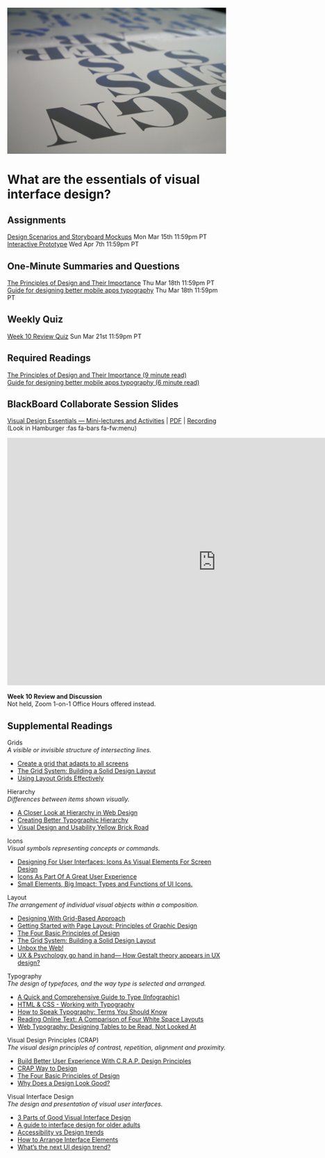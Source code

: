 ![Type on Page](assets/images/4762082009_e0754cd5c3_b.jpg ':class=banner-image')

# What are the essentials of visual interface design?

## Assignments
[Design Scenarios and Storyboard Mockups](https://canvas.sfu.ca/courses/59869/assignments/583038) <span class='badge'> Mon Mar 15th 11:59pm PT</span>   
[Interactive Prototype](https://canvas.sfu.ca/courses/59869/assignments/583040) <span class='badge'> Wed Apr 7th 11:59pm PT</span>

## One-Minute Summaries and Questions  
[The Principles of Design and Their Importance](https://canvas.sfu.ca/courses/59869/assignments/583020) <span class='badge'> Thu Mar 18th 11:59pm PT</span>  
[Guide for designing better mobile apps typography](https://canvas.sfu.ca/courses/59869/assignments/583019)  <span class='badge'> Thu Mar 18th 11:59pm PT</span>    

## Weekly Quiz
[Week 10 Review Quiz](https://canvas.sfu.ca/courses/59869/assignments/583043) <span class='badge'>Sun Mar 21st 11:59pm PT</span>

## Required Readings  
[The Principles of Design and Their Importance (9 minute read)](https://www.toptal.com/designers/ui/principles-of-design)  
[Guide for designing better mobile apps typography (6 minute read)](https://uxdesign.cc/guide-for-designing-better-mobile-apps-typography-5796495ef86f)  

## BlackBoard Collaborate Session Slides
[Visual Design Essentials — Mini-lectures and Activities](https://docs.google.com/presentation/d/e/2PACX-1vRmdoopTNvxKSMr8rONABJZiUt3FKBywIV1ZUwwSFYoIC9B3ksjoelbzX8g7pjcfezWUWkBXHBVMQci/pub?start=false&loop=false&delayms=3000) | [PDF](https://canvas.sfu.ca/courses/59869/files/folder/Downloads/Slides%20PDFs/Mini-Lectures%20and%20Activities/Week-10) | [Recording ](https://canvas.sfu.ca/courses/59869/external_tools/3544) (Look in Hamburger :fas fa-bars fa-fw:menu)  

<div class="video-container-16by9"><iframe src="https://docs.google.com/presentation/d/e/2PACX-1vRmdoopTNvxKSMr8rONABJZiUt3FKBywIV1ZUwwSFYoIC9B3ksjoelbzX8g7pjcfezWUWkBXHBVMQci/embed?start=false&loop=false&delayms=3000" frameborder="0" width="960" height="569" allowfullscreen="true" mozallowfullscreen="true" webkitallowfullscreen="true"></iframe></div>

**Week 10 Review and Discussion**  
Not held, Zoom 1-on-1 Office Hours offered instead.

## Supplemental Readings  

Grids  
_A visible or invisible structure of intersecting lines._

*   [Create a grid that adapts to all screens](http://www.creativebloq.com/web-design/create-grid-adapts-all-screens-71621286)
*   [The Grid System: Building a Solid Design Layout](https://www.interaction-design.org/literature/article/the-grid-system-building-a-solid-design-layout)  
*   [Using Layout Grids Effectively](https://www.designersinsights.com/designer-resources/using-layout-grids-effectively/)  

Hierarchy  
_Differences between items shown visually._

*   [A Closer Look at Hierarchy in Web Design](http://www.onextrapixel.com/2010/06/24/a-closer-look-at-hierarchy-in-web-design/)  
*   [Creating Better Typographic Hierarchy](https://medium.com/designed-thought/creating-better-typographic-hierarchy-1148a46b2fc)  
*   [Visual Design and Usability Yellow Brick Road](http://uxmag.com/articles/visual-design-and-usability-yellow-brick-road)

Icons  
_Visual symbols representing concepts or commands._

*   [Designing For User Interfaces: Icons As Visual Elements For Screen Design](https://www.smashingmagazine.com/2018/02/user-interfaces-icons-visual-elements-screen-design/)  
*   [Icons As Part Of A Great User Experience](https://www.smashingmagazine.com/2016/10/icons-as-part-of-a-great-user-experience/)  
*   [Small Elements, Big Impact: Types and Functions of UI Icons.](https://uxplanet.org/small-elements-big-impact-types-and-functions-of-ui-icons-87c6a74d366e)  

Layout  
_The arrangement of individual visual objects within a composition._

*   [Designing With Grid-Based Approach](https://www.smashingmagazine.com/2007/04/designing-with-grid-based-approach/)   
*   [Getting Started with Page Layout: Principles of Graphic Design](http://www.emcp.com/intro_pc/reading6.htm)   
*   [The Four Basic Principles of Design](http://intranet.micds.org/upper/ArtDept/DigStudio/PrincipleLecture.html)  
*   [The Grid System: Building a Solid Design Layout](https://www.interaction-design.org/literature/article/the-grid-system-building-a-solid-design-layout)  
*   [Unbox the Web!](https://uxdesign.cc/unbox-the-web-f00bc8e0d0e3#.zfy2s4g9o)  
*   [UX & Psychology go hand in hand— How Gestalt theory appears in UX design?](https://uxdesign.cc/ux-psychology-go-hand-in-hand-how-gestalt-theory-appears-in-ux-design-18b727343da8)  

Typography  
_The design of typefaces, and the way type is selected and arranged._

*   [A Quick and Comprehensive Guide to Type (Infographic)](http://designify.me/wp-content/uploads/infographic-typography-guide.png)  
*   [HTML & CSS - Working with Typography](http://learn.shayhowe.com/html-css/working-with-typography/)  
*   [How to Speak Typography: Terms You Should Know](https://creativemarket.com/blog/2015/12/28/how-to-speak-typography-terms-you-should-know)  
*   [Reading Online Text: A Comparison of Four White Space Layouts](http://psychology.wichita.edu/surl/usabilitynews/62/whitespace.htm)  
*   [Web Typography: Designing Tables to be Read, Not Looked At](https://alistapart.com/article/web-typography-tables)  

Visual Design Principles (CRAP)  
_The visual design principles of contrast, repetition, alignment and proximity._  

*   [Build Better User Experience With C.R.A.P. Design Principles](https://vwo.com/blog/crap-design-principles/)
*   [CRAP Way to Design](https://medium.com/@olusegunaribido/crap-way-to-design-61b76622e05b)
*   [The Four Basic Principles of Design](https://szaboka.com/articles/the-four-basic-principles-of-design/)
*   [Why Does a Design Look Good?](https://www.nngroup.com/articles/why-does-design-look-good/)

Visual Interface Design  
_The design and presentation of visual user interfaces._  

*   [3 Parts of Good Visual Interface Design](https://fadeyev.net/visual-interface-design/)
*   [A guide to interface design for older adults](https://uxdesign.cc/a-guide-to-interface-design-for-older-adults-31109468d46d)
*   [Accessibility vs Design trends](https://uxdesign.cc/accessibility-vs-design-trends-aeb24a45ef4)
*   [How to Arrange Interface Elements](https://blog.teamtreehouse.com/how-to-arrange-interface-elements-4)
*   [What’s the next UI design trend?](https://uxdesign.cc/whats-the-next-ui-design-trend-75c8b61f5c7c)
